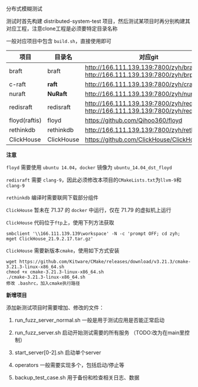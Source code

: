 分布式模糊测试

测试时首先构建 distributed-system-test 项目，然后测试某项目时再分别构建其对应工程，注意clone工程是必须要特定目录名称

一般对应项目中包含 `build.sh`，直接使用即可

| 项目          | 目录名     | 对应git                                                                          |
| ------------- | ---------- | -------------------------------------------------------------------------------- |
| braft         | braft      | http://166.111.139.139:7800/zyh/braft, http://166.111.139.139:7800/zyh/brpc      |
| c-raft        | **raft**   | http://166.111.139.139:7800/zyh/craft                                            |
| nuraft        | **NuRaft** | http://166.111.139.139:7800/zyh/nuraft                                           |
| redisraft     | redisraft  | http://166.111.139.139:7800/zyh/redisraft, http://166.111.139.139:7800/zyh/redis |
| floyd(raftis) | floyd      | https://github.com/Qihoo360/floyd                                                |
| rethinkdb     | rethinkdb  | http://166.111.139.139:7800/zyh/rethinkdb                                        |
| ClickHouse    | ClickHouse | https://github.com/ClickHouse/ClickHouse.git                                     |

**注意**

`floyd` 需要使用 `ubuntu 14.04`，`docker` 镜像为 `ubuntu_14.04_dst_floyd`

`redisraft` 需要 `clang-9`，因此必须修改本项目的`CMakeLists.txt`为`llvm-9`和`clang-9`

`rethinkdb` 编译时需要联网下载部分组件

`ClickHouse` 暂未在 71.37 的 `docker` 中运行，仅在 71.79 的虚拟机上运行

`ClickHouse` 代码位于`ftp`上，使用下列方法获取

```
smbclient '\\166.111.139.139\workspace' -N -c 'prompt OFF; cd zyh; mget ClickHouse_21.9.2.17.tar.gz'
```

`ClickHouse` 需要新版本`cmake`，使用如下方式安装

```
wget https://github.com/Kitware/CMake/releases/download/v3.21.3/cmake-3.21.3-linux-x86_64.sh
chmod +x cmake-3.21.3-linux-x86_64.sh
./cmake-3.21.3-linux-x86_64.sh
修改 .bashrc，加入cmake执行路径
```

**新增项目**

添加新测试项目时需要增加、修改的文件：

1. run_fuzz_server_normal.sh
   一般是用于测试应用是否能正常启动

2. run_fuzz_server.sh
   启动开始测试需要的所有服务 （TODO:改为在main里控制）

3. start_server[0-2].sh
   启动单个server

4. operators
   一般需要实现多个，包括启动/停止等

5. backup_test_case.sh
   用于备份和检查相关日志、数据